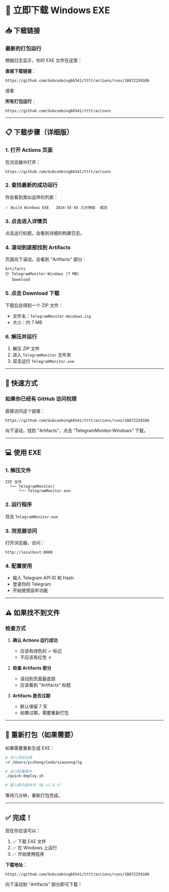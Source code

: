 # 🚀 立即下载 Windows EXE

## 📥 下载链接

### 最新的打包运行

根据日志显示，你的 EXE 文件在这里：

**直接下载链接**：
```
https://github.com/Gubcodeing66541/tttt/actions/runs/18872259106
```

或者

**所有打包运行**：
```
https://github.com/Gubcodeing66541/tttt/actions
```

---

## 📋 下载步骤（详细版）

### 1. 打开 Actions 页面

在浏览器中打开：
```
https://github.com/Gubcodeing66541/tttt/actions
```

### 2. 查找最新的成功运行

你会看到类似这样的列表：
```
✅ Build Windows EXE   2024-XX-XX 几分钟前  成功
```

### 3. 点击进入详情页

点击运行标题，会看到详细的构建日志。

### 4. 滚动到底部找到 Artifacts

页面向下滚动，会看到 "Artifacts" 部分：
```
Artifacts
📦 TelegramMonitor-Windows (7 MB)
   Download
```

### 5. 点击 Download 下载

下载后会得到一个 ZIP 文件：
- 文件名：`TelegramMonitor-Windows.zip`
- 大小：约 7 MB

### 6. 解压并运行

1. 解压 ZIP 文件
2. 进入 `TelegramMonitor` 文件夹
3. 双击运行 `TelegramMonitor.exe`

---

## 🎯 快速方式

### 如果你已经有 GitHub 访问权限

直接访问这个链接：
```
https://github.com/Gubcodeing66541/tttt/actions/runs/18872259106
```

向下滚动，找到 "Artifacts"，点击 "TelegramMonitor-Windows" 下载。

---

## 💻 使用 EXE

### 1. 解压文件

```
ZIP 文件
  └── TelegramMonitor/
      └── TelegramMonitor.exe
```

### 2. 运行程序

双击 `TelegramMonitor.exe`

### 3. 浏览器访问

打开浏览器，访问：
```
http://localhost:8000
```

### 4. 配置使用

- 输入 Telegram API ID 和 Hash
- 登录你的 Telegram
- 开始使用监听功能

---

## ⚠️ 如果找不到文件

### 检查方式

1. **确认 Actions 运行成功**
   - 应该有绿色的 ✓ 标记
   - 不应该有红色 ✗

2. **检查 Artifacts 部分**
   - 滚动到页面最底部
   - 应该看到 "Artifacts" 标题

3. **Artifacts 是否过期**
   - 默认保留 7 天
   - 如果过期，需要重新打包

---

## 🔄 重新打包（如果需要）

如果需要重新生成 EXE：

```bash
# 进入项目目录
cd /Users/yczhong/Code/xiaozong/tg

# 运行部署脚本
./quick-deploy.sh

# 输入新的版本号（如 v1.0.4）
```

等待几分钟，重新打包完成。

---

## ✅ 完成！

现在你应该可以：
1. ✅ 下载 EXE 文件
2. ✅ 在 Windows 上运行
3. ✅ 开始使用程序

**下载地址**：
```
https://github.com/Gubcodeing66541/tttt/actions/runs/18872259106
```

向下滚动到 "Artifacts" 部分即可下载！

